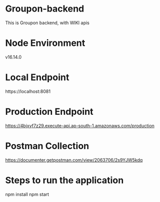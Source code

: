 # Groupon-backend
This is Groupon backend, with WIKI apis

# Node Environment
v16.14.0

# Local Endpoint
https://localhost:8081

# Production Endpoint
https://4bjxyf7z29.execute-api.ap-south-1.amazonaws.com/production


# Postman Collection
https://documenter.getpostman.com/view/2063706/2s9YJW5kdq


# Steps to run the application
npm install
npm start